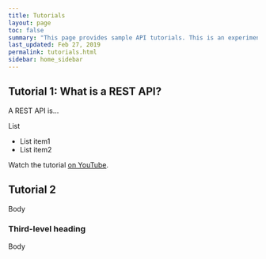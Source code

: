 ```yaml
---
title: Tutorials
layout: page
toc: false
summary: "This page provides sample API tutorials. This is an experiment to test publishing tools, so the content on these pages is just for illustration and may not make sense."
last_updated: Feb 27, 2019
permalink: tutorials.html
sidebar: home_sidebar
---
```


## Tutorial 1: What is a REST API? 

A REST API is...

List
*  List item1
*  List item2

Watch the tutorial [on YouTube](https://youtu.be/7YcW25PHnAA).

## Tutorial 2

Body

### Third-level heading

Body
